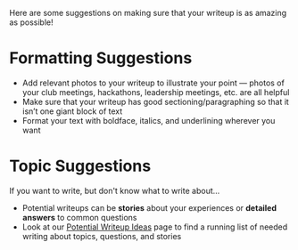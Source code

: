 Here are some suggestions on making sure that your writeup is as amazing as possible!

# Formatting Suggestions

- Add relevant photos to your writeup to illustrate your point — photos of your club meetings, hackathons, leadership meetings, etc. are all helpful
- Make sure that your writeup has good sectioning/paragraphing so that it isn’t one giant block of text
- Format your text with boldface, italics, and underlining wherever you want

# Topic Suggestions

If you want to write, but don't know what to write about...

- Potential writeups can be **stories** about your experiences or **detailed answers** to common questions
- Look at our [Potential Writeup Ideas](Potential-Writeup-Ideas.md) page to find a running list of needed writing about topics, questions, and stories